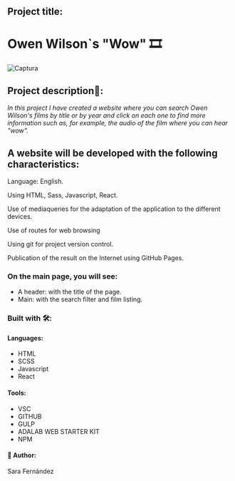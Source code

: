 ## Project title:
# Owen Wilson`s "Wow" :film_strip:
![Captura](https://user-images.githubusercontent.com/64798006/167263178-bd14bd63-92e1-40c5-9720-5e5897365bbb.PNG)

## Project description🚀:
_In this project I have created a website where you can search Owen Wilson's films by title or by year and click on each one to find more information such as, for example, the audio of the film where you can hear "wow"._

## A website will be developed with the following characteristics:
Language: English.

Using HTML, Sass, Javascript, React.

Use of mediaqueries for the adaptation of the application to the different devices.

Use of routes for web browsing

Using git for project version control. 

Publication of the result on the Internet using GitHub Pages. 

### On the main page, you will see:

* A header: with the title of the page.
* Main: with the search filter and film listing.

### Built with 🛠️:

#### Languages:
* HTML
* SCSS
* Javascript
* React

#### Tools:
* VSC
* GITHUB
* GULP
* ADALAB WEB STARTER KIT
* NPM
#### :raising_hand: Author:

Sara Fernández

